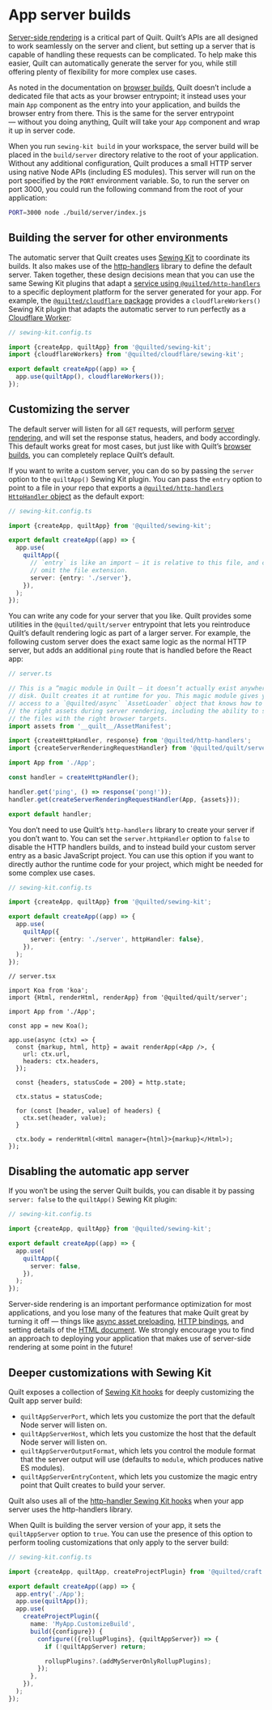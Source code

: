 # App server builds

[Server-side rendering](../../server-rendering.md) is a critical part of Quilt. Quilt’s APIs are all designed to work seamlessly on the server and client, but setting up a server that is capable of handling these requests can be complicated. To help make this easier, Quilt can automatically generate the server for you, while still offering plenty of flexibility for more complex use cases.

As noted in the documentation on [browser builds](./browser.md), Quilt doesn’t include a dedicated file that acts as your browser entrypoint; it instead uses your main `App` component as the entry into your application, and builds the browser entry from there. This is the same for the server entrypoint — without you doing anything, Quilt will take your `App` component and wrap it up in server code.

When you run `sewing-kit build` in your workspace, the server build will be placed in the `build/server` directory relative to the root of your application. Without any additional configuration, Quilt produces a small HTTP server using native Node APIs (including ES modules). This server will run on the port specified by the `PORT` environment variable. So, to run the server on port 3000, you could run the following command from the root of your application:

```zsh
PORT=3000 node ./build/server/index.js
```

## Building the server for other environments

The automatic server that Quilt creates uses [Sewing Kit](./TODO) to coordinate its builds. It also makes use of the [http-handlers](./TODO) library to define the default server. Taken together, these design decisions mean that you can use the same Sewing Kit plugins that adapt a [service using `@quilted/http-handlers`](./TODO) to a specific deployment platform for the server generated for your app. For example, the [`@quilted/cloudflare` package](../../../packages/cloudflare) provides a `cloudflareWorkers()` Sewing Kit plugin that adapts the automatic server to run perfectly as a [Cloudflare Worker](https://developers.cloudflare.com/workers/):

```ts
// sewing-kit.config.ts

import {createApp, quiltApp} from '@quilted/sewing-kit';
import {cloudflareWorkers} from '@quilted/cloudflare/sewing-kit';

export default createApp((app) => {
  app.use(quiltApp(), cloudflareWorkers());
});
```

## Customizing the server

The default server will listen for all `GET` requests, will perform [server rendering](../../server-rendering.md), and will set the response status, headers, and body accordingly. This default works great for most cases, but just like with Quilt’s [browser builds](./browsers.md), you can completely replace Quilt’s default.

If you want to write a custom server, you can do so by passing the `server` option to the `quiltApp()` Sewing Kit plugin. You can pass the `entry` option to point to a file in your repo that exports a [`@quilted/http-handlers` `HttpHandler` object](../../../packages/http-handlers) as the default export:

```ts
// sewing-kit.config.ts

import {createApp, quiltApp} from '@quilted/sewing-kit';

export default createApp((app) => {
  app.use(
    quiltApp({
      // `entry` is like an import — it is relative to this file, and can
      // omit the file extension.
      server: {entry: './server'},
    }),
  );
});
```

You can write any code for your server that you like. Quilt provides some utilities in the `@quilted/quilt/server` entrypoint that lets you reintroduce Quilt’s default rendering logic as part of a larger server. For example, the following custom server does the exact same logic as the normal HTTP server, but adds an additional `ping` route that is handled before the React app:

```ts
// server.ts

// This is a “magic module in Quilt — it doesn’t actually exist anywhere on
// disk. Quilt creates it at runtime for you. This magic module gives you
// access to a `@quilted/async` `AssetLoader` object that knows how to resolve
// the right assets during server rendering, including the ability to select
// the files with the right browser targets.
import assets from '__quilt__/AssetManifest';

import {createHttpHandler, response} from '@quilted/http-handlers';
import {createServerRenderingRequestHandler} from '@quilted/quilt/server';

import App from './App';

const handler = createHttpHandler();

handler.get('ping', () => response('pong!'));
handler.get(createServerRenderingRequestHandler(App, {assets}));

export default handler;
```

You don’t need to use Quilt’s `http-handlers` library to create your server if you don’t want to. You can set the `server.httpHandler` option to `false` to disable the HTTP handlers builds, and to instead build your custom server entry as a basic JavaScript project. You can use this option if you want to directly author the runtime code for your project, which might be needed for some complex use cases.

```ts
// sewing-kit.config.ts

import {createApp, quiltApp} from '@quilted/sewing-kit';

export default createApp((app) => {
  app.use(
    quiltApp({
      server: {entry: './server', httpHandler: false},
    }),
  );
});
```

```tsx
// server.tsx

import Koa from 'koa';
import {Html, renderHtml, renderApp} from '@quilted/quilt/server';

import App from './App';

const app = new Koa();

app.use(async (ctx) => {
  const {markup, html, http} = await renderApp(<App />, {
    url: ctx.url,
    headers: ctx.headers,
  });

  const {headers, statusCode = 200} = http.state;

  ctx.status = statusCode;

  for (const [header, value] of headers) {
    ctx.set(header, value);
  }

  ctx.body = renderHtml(<Html manager={html}>{markup}</Html>);
});
```

## Disabling the automatic app server

If you won’t be using the server Quilt builds, you can disable it by passing `server: false` to the `quiltApp()` Sewing Kit plugin:

```ts
// sewing-kit.config.ts

import {createApp, quiltApp} from '@quilted/sewing-kit';

export default createApp((app) => {
  app.use(
    quiltApp({
      server: false,
    }),
  );
});
```

Server-side rendering is an important performance optimization for most applications, and you lose many of the features that make Quilt great by turning it off — things like [async asset preloading](../../async.md), [HTTP bindings](../../http.md), and setting details of the [HTML document](../../html.md). We strongly encourage you to find an approach to deploying your application that makes use of server-side rendering at some point in the future!

## Deeper customizations with Sewing Kit

Quilt exposes a collection of [Sewing Kit hooks](./TODO) for deeply customizing the Quilt app server build:

- `quiltAppServerPort`, which lets you customize the port that the default Node server will listen on.
- `quiltAppServerHost`, which lets you customize the host that the default Node server will listen on.
- `quiltAppServerOutputFormat`, which lets you control the module format that the server output will use (defaults to `module`, which produces native ES modules).
- `quiltAppServerEntryContent`, which lets you customize the magic entry point that Quilt creates to build your server.

Quilt also uses all of the [http-handler Sewing Kit hooks](../services.md#deeper-customizations-with-sewing-kit) when your app server uses the http-handlers library.

When Quilt is building the server version of your app, it sets the `quiltAppServer` option to `true`. You can use the presence of this option to perform tooling customizations that only apply to the server build:

```ts
// sewing-kit.config.ts

import {createApp, quiltApp, createProjectPlugin} from '@quilted/craft';

export default createApp((app) => {
  app.entry('./App');
  app.use(quiltApp());
  app.use(
    createProjectPlugin({
      name: 'MyApp.CustomizeBuild',
      build({configure}) {
        configure(({rollupPlugins}, {quiltAppServer}) => {
          if (!quiltAppServer) return;

          rollupPlugins?.(addMyServerOnlyRollupPlugins);
        });
      },
    }),
  );
});
```
